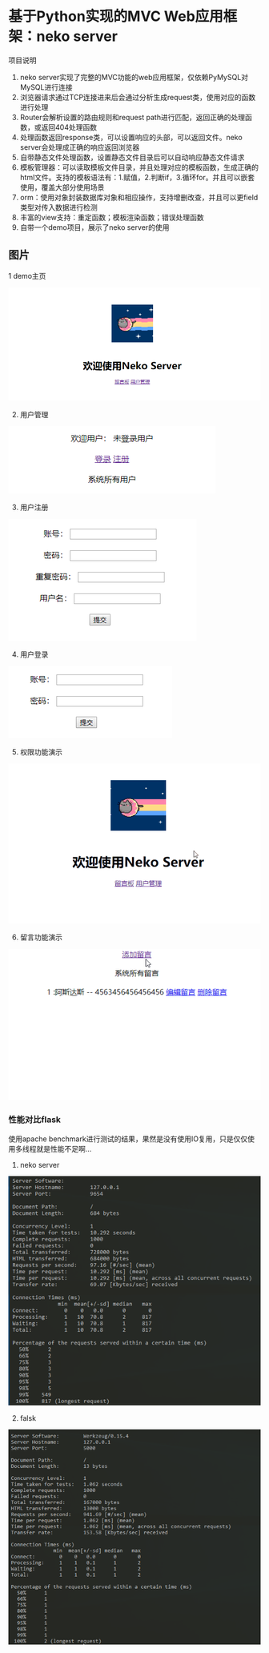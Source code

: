 # 基于Python实现的MVC Web应用框架：neko server

项目说明

1. neko server实现了完整的MVC功能的web应用框架，仅依赖PyMySQL对MySQL进行连接
2. 浏览器请求通过TCP连接进来后会通过分析生成request类，使用对应的函数进行处理
3. Router会解析设置的路由规则和request path进行匹配，返回正确的处理函数，或返回404处理函数
4. 处理函数返回response类，可以设置响应的头部，可以返回文件。neko server会处理成正确的响应返回浏览器
5. 自带静态文件处理函数，设置静态文件目录后可以自动响应静态文件请求
6. 模板管理器：可以读取模板文件目录，并且处理对应的模板函数，生成正确的html文件。支持的模板语法有：1.赋值，2.判断if，3.循环for。并且可以嵌套使用，覆盖大部分使用场景
7. orm：使用对象封装数据库对象和相应操作，支持增删改查，并且可以更field类型对传入数据进行检测
8. 丰富的view支持：重定函数；模板渲染函数；错误处理函数
9. 自带一个demo项目，展示了neko server的使用


## 图片

1 demo主页

![](README/demo主页.png)

2. 用户管理

![](README/用户管理.png)

3. 用户注册

![](README/用户注册.png)

4. 用户登录

![](README/用户登录.png)

5. 权限功能演示

![](README/权限功能演示.gif)

6. 留言功能演示

![](README/留言功能演示.gif)

### 性能对比flask

使用apache benchmark进行测试的结果，果然是没有使用IO复用，只是仅仅使用多线程就是性能不足啊...

1. neko server

![](README/neko_server.png)

2. falsk

![](README/flask.png)
